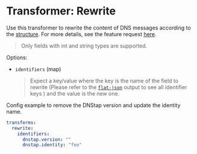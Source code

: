 # Transformer: Rewrite

Use this transformer to rewrite the content of DNS messages according to the [structure](../dnsjson.md#dns-collector---json-encoding).
For more details, see the feature request [here](https://github.com/dmachard/go-dnscollector/issues/527).

> Only fields with int and string types are supported.

Options:

* `identifiers` (map)
  > Expect a key/value where the key is the name of the field to rewrite (Please refer  to the [`flat-json`](../dnsjson.md#flat-json-format-recommended) output to see all identifier keys ) and the value is the new one.

Config example to remove the DNStap version and update the identity name.

```yaml
transforms:
  rewrite:
    identifiers:
      dnstap.version: ""
      dnstap.identity: "foo"
```
